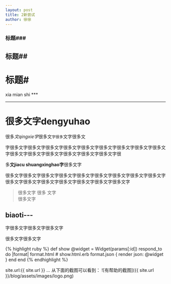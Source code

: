```yaml
---
layout: post
title: 2新尝试
author: 徐徐
---
```




### 标题###
## 标题##
# 标题#
xia mian shi ***
***

很多文字dengyuhao
===
很多*文qingxie字*很多文`字很多`文字很多文

字很多文字很多文字很多文字很多文字很多文字很多文字很多文字很多文字很多文字很多文字很多文字很多文字很多文字很多文字很多文字很

多**文jiacu shuangxinghao字**很多文字

很多文字很多文字很多文字很多文字很多文字很多文字很多文字很多文字很多文字很多文字很多文字很多文字很多文字很多文字很多文字很多文字

> 很多文字
很多
> 文字  
很多文字

biaoti---
---

字很多文字很多文字很多文字

很多文字很多文字





{% highlight ruby %}
def show
	@widget = Widget(params[:id])
	respond_to do |format|
		format.html # show.html.erb
		format.json { render json: @widget }
	end
end
{% endhighlight %}

site.url:{{ site.url }}
… 从下面的截图可以看到：
![有帮助的截图]({{ site.url }}/blog/assets/images/logo.png)
